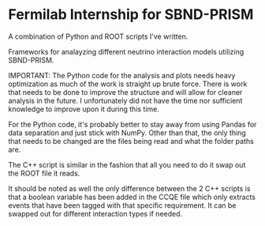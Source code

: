 # Fermilab Internship for SBND-PRISM

A combination of Python and ROOT scripts I've written.

Frameworks for analayzing different neutrino interaction models utilizing SBND-PRISM.

IMPORTANT: The Python code for the analysis and plots needs heavy optimization as much of the work is straight up brute force. There is work that needs to be done to improve the structure and will allow for cleaner analysis in the future. I unfortunately did not have the time nor sufficient knowledge to improve upon it during this time.

For the Python code, it's probably better to stay away from using Pandas for data separation and just stick with NumPy. Other than that, the only thing that needs to be changed are the files being read and what the folder paths are.

The C++ script is similar in the fashion that all you need to do it swap out the ROOT file it reads.

It should be noted as well the only difference between the 2 C++ scripts is that a boolean variable has been added in the CCQE file which only extracts events that have been tagged with that specific requirement. It can be swapped out for different interaction types if needed.
